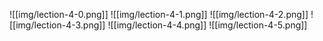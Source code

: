 ![[img/lection-4-0.png]]
![[img/lection-4-1.png]]
![[img/lection-4-2.png]]
![[img/lection-4-3.png]]
![[img/lection-4-4.png]]
![[img/lection-4-5.png]]
